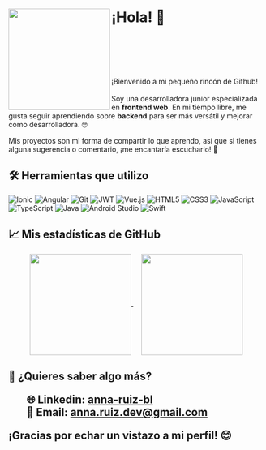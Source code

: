 <h1 align="left">
<img align="left" src="https://media.giphy.com/media/4TnHlUBm55QMzBLvq6/giphy.gif?cid=ecf05e47qipkta8lckgiwhk6kfbcvoy1sl159it1nb499txs&ep=v1_stickers_search&rid=giphy.gif&ct=s" width="200">
¡Hola! 🤗
</h1>
<br><br><br><br>
<p>
  ¡Bienvenido a mi pequeño rincón de Github!
  <br> <br>
Soy una desarrolladora junior especializada en <b>frontend web</b>. En mi tiempo libre, me gusta seguir aprendiendo sobre <b>backend</b> para ser más versátil y mejorar como desarrolladora. 🤓

 Mis proyectos son mi forma de compartir lo que aprendo, así que si tienes alguna sugerencia o comentario, ¡me encantaría escucharlo! 🌟
</p>

<h2>🛠️ Herramientas que utilizo</h2>

![Ionic](https://img.shields.io/badge/Ionic-%233880FF.svg?style=for-the-badge&logo=Ionic&logoColor=white)
![Angular](https://img.shields.io/badge/angular-%23DD0031.svg?style=for-the-badge&logo=angular&logoColor=white)
![Git](https://img.shields.io/badge/git-%23F05033.svg?style=for-the-badge&logo=git&logoColor=white)
![JWT](https://img.shields.io/badge/JWT-black?style=for-the-badge&logo=JSON%20web%20tokens)
![Vue.js](https://img.shields.io/badge/vuejs-%2335495e.svg?style=for-the-badge&logo=vuedotjs&logoColor=%234FC08D)
![HTML5](https://img.shields.io/badge/html5-%23E34F26.svg?style=for-the-badge&logo=html5&logoColor=white)
![CSS3](https://img.shields.io/badge/css3-%231572B6.svg?style=for-the-badge&logo=css3&logoColor=white)
![JavaScript](https://img.shields.io/badge/javascript-%23323330.svg?style=for-the-badge&logo=javascript&logoColor=%23F7DF1E)
![TypeScript](https://img.shields.io/badge/typescript-%23007ACC.svg?style=for-the-badge&logo=typescript&logoColor=white)
![Java](https://img.shields.io/badge/java-%23ED8B00.svg?style=for-the-badge&logo=openjdk&logoColor=white)
![Android Studio](https://img.shields.io/badge/android%20studio-346ac1?style=for-the-badge&logo=android%20studio&logoColor=white)
![Swift](https://img.shields.io/badge/swift-F54A2A?style=for-the-badge&logo=swift&logoColor=white)

<h2>📈 Mis estadísticas de GitHub</h2>

<div align="center">
  <a href="https://github.com/annruiblaz/github-readme-stats">
  <img height="200" align="center" src="https://github-readme-stats.vercel.app/api?username=annruiblaz&show_icons=true&hide=issues,contribs&rank_icon=github&locale=es&theme=shadow_blue" />
</a>
&nbsp; &nbsp;
<a href="https://github.com/annruiblaz/convoychat">
  <img height="200" align="center" src="https://github-readme-stats.vercel.app/api/top-langs?username=annruiblaz&layout=compact&langs_count=8&locale=es&card_width=320&theme=shadow_blue" />
</a>
</div>

<h2>💌 ¿Quieres saber algo más?

<ul style="list-style:none">
  <li><b>🌐 Linkedin:</b> <a href="https://www.linkedin.com/in/anna-ruiz-bl/">anna-ruiz-bl</a>
  <li><b>📧 Email:</b> <a href="mailto:anna.ruiz.dev@gmail.com">anna.ruiz.dev@gmail.com</a>
</li>
</ul>

<p>¡Gracias por echar un vistazo a mi perfil! 😊</p>

